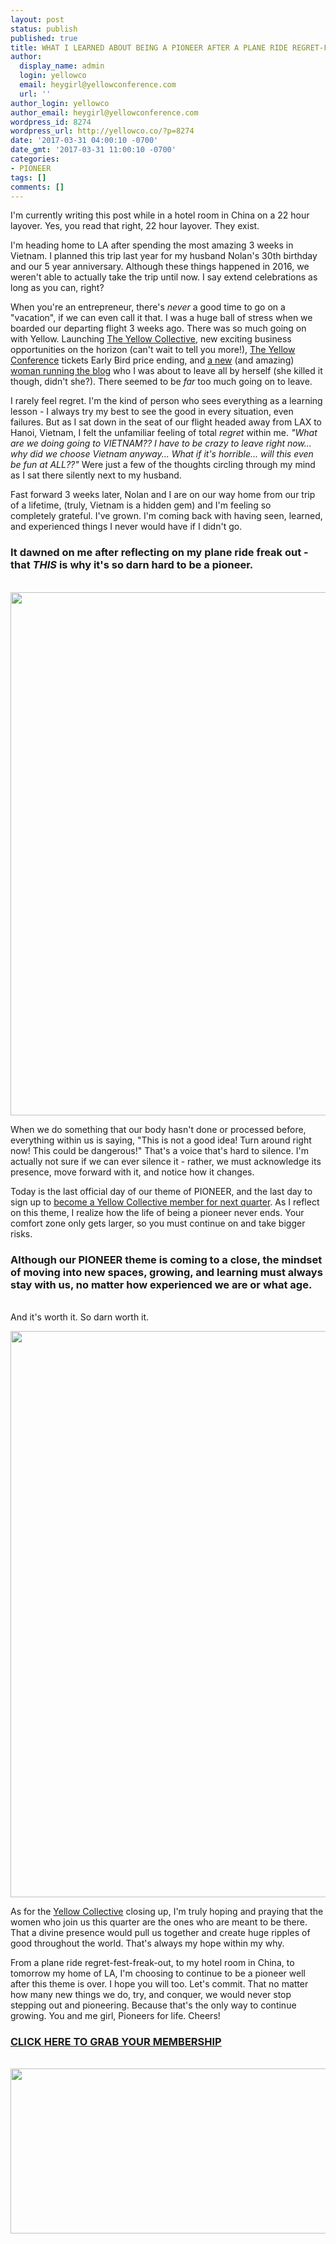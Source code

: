 ```yaml
---
layout: post
status: publish
published: true
title: WHAT I LEARNED ABOUT BEING A PIONEER AFTER A PLANE RIDE REGRET-FEST
author:
  display_name: admin
  login: yellowco
  email: heygirl@yellowconference.com
  url: ''
author_login: yellowco
author_email: heygirl@yellowconference.com
wordpress_id: 8274
wordpress_url: http://yellowco.co/?p=8274
date: '2017-03-31 04:00:10 -0700'
date_gmt: '2017-03-31 11:00:10 -0700'
categories:
- PIONEER
tags: []
comments: []
---
```

<p>I'm currently writing this post while in a hotel room in China on a 22 hour layover. Yes, you read that right, 22 hour layover. They exist.</p>
<p>I'm heading home to LA after spending&nbsp;the most amazing 3 weeks in Vietnam.&nbsp;I planned this trip last year for my husband Nolan's 30th birthday and our 5 year anniversary. Although these things happened in 2016, we weren't able to actually take the trip until now. I say extend celebrations as long as you can, right?</p>
<p>When you're an entrepreneur, there's <em>never</em> a good time to go on a "vacation", if we can even call it that. I was a huge ball of stress when&nbsp;we boarded our departing flight&nbsp;3 weeks ago. There was so much going on with Yellow. Launching <a href="http://yellowcollective.co/" target="_blank">The Yellow Collective</a>, new exciting business opportunities on the horizon (can't wait to tell you more!),&nbsp;<a href="http://yellowco.co/conference/" target="_blank">The Yellow Conference</a> tickets Early Bird price ending, and <a href="http://yellowco.co/pioneer/meet-the-newest-member-of-our-team-hanna-snyder/" target="_blank">a new</a>&nbsp;(and amazing) <a href="http://yellowco.co/pioneer/meet-the-newest-member-of-our-team-hanna-snyder/" target="_blank">woman running the blog</a> who I was about to leave all by herself (she killed it though, didn't she?). There seemed to be <em>far</em> too much going on to leave.</p>
<p>I rarely feel regret. I'm the kind of person who sees everything as a learning lesson - I always try&nbsp;my best to see the good in every situation, even failures. But as I sat down in the seat of our flight headed away from LAX to Hanoi, Vietnam, I felt the unfamiliar feeling of total <em>regret</em> within me.<em> "What are we doing going to VIETNAM?? I have to be crazy to leave right now... why did we choose Vietnam anyway... What if it's horrible... will this even be fun at ALL??"</em> Were just a few of the thoughts circling through my mind as I sat there silently next to my husband.</p>
<p>Fast forward 3 weeks later, Nolan and I are on our way home from our trip of a lifetime, (truly, Vietnam is a hidden gem) and I'm feeling so completely&nbsp;grateful. I've grown. I'm coming back with having seen, learned, and experienced things I never would have if I didn't go.</p>
<h3>It dawned on me after reflecting&nbsp;on my plane ride freak out - that <em>THIS</em> is why it's so darn hard to be a pioneer.</h3><br />
<a href="http://yellowco.co/wp-content/uploads/2017/03/Screenshot-2017-03-30-07.09.14.png"><img class="alignnone size-full wp-image-8279" src="http://yellowco.co/wp-content/uploads/2017/03/Screenshot-2017-03-30-07.09.14.png" alt="" width="1000" height="837" /></a></p>
<p>When we do something that our body hasn't done or processed&nbsp;before, everything within us is saying, "This is not a good idea! Turn around right now! This could be dangerous!" That's a voice that's hard to silence. I'm actually not sure if we can ever silence it - rather, we must acknowledge its presence, move forward with it, and notice how it changes.</p>
<p>Today is the last official day of our theme of PIONEER, and the last day to sign up to <a href="http://yellowcollective.co/" target="_blank">become a Yellow Collective member for next quarter</a>. As I reflect on this theme, I realize how the life of being a pioneer never ends. Your comfort zone only gets larger, so you must continue on and take bigger risks.</p>
<h3>Although our PIONEER theme is coming to a close, the mindset of moving into new spaces, growing, and learning must always stay with us, no matter how experienced we are or what age.</h3><br />
And it's worth it. So darn worth it.</p>
<p><a href="http://yellowco.co/wp-content/uploads/2017/03/Screenshot-2017-03-30-07.12.12.png"><img class="alignnone size-full wp-image-8281" src="http://yellowco.co/wp-content/uploads/2017/03/Screenshot-2017-03-30-07.12.12.png" alt="" width="1000" height="906" /></a></p>
<p>As for the&nbsp;<a href="http://yellowcollective.co/" target="_blank">Yellow Collective</a> closing up,&nbsp;I'm truly hoping and praying that the women who join us this quarter are the ones who are meant to be there. That a divine presence would pull us together and create huge ripples of good throughout the world. That's always my&nbsp;hope within my why.</p>
<p>From a plane ride regret-fest-freak-out, to my hotel room in China, to tomorrow my home of LA, I'm choosing to continue to be a pioneer well after this theme is over. I hope you will too. Let's commit. That no matter how many new things we do, try, and conquer, we would never stop stepping out and pioneering. Because that's the only way to continue growing. You and me girl, Pioneers for life. Cheers!</p>
<h3><a href="http://yellowcollective.co/" target="_blank">CLICK HERE TO&nbsp;GRAB YOUR MEMBERSHIP</a></h3><br />
<a href="https://www.instagram.com/joannawaterfall/" target="_blank"><img class="alignnone wp-image-8166 size-full" src="http://yellowco.co/wp-content/uploads/2017/03/joannawaterfall.jpg" alt="" width="700" height="264" /></a></p>
